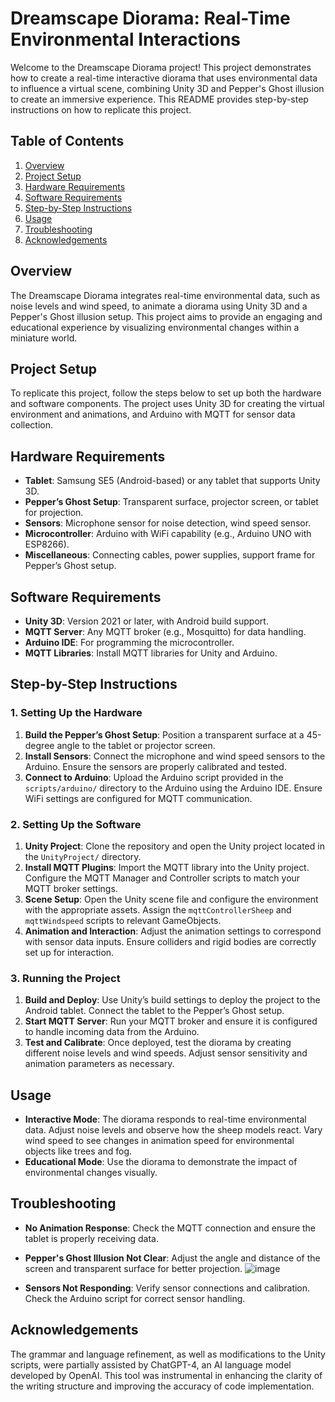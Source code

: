 # Dreamscape Diorama: Real-Time Environmental Interactions

Welcome to the Dreamscape Diorama project! This project demonstrates how to create a real-time interactive diorama that uses environmental data to influence a virtual scene, combining Unity 3D and Pepper's Ghost illusion to create an immersive experience. This README provides step-by-step instructions on how to replicate this project.

## Table of Contents

1. [Overview](#overview)
2. [Project Setup](#project-setup)
3. [Hardware Requirements](#hardware-requirements)
4. [Software Requirements](#software-requirements)
5. [Step-by-Step Instructions](#step-by-step-instructions)
6. [Usage](#usage)
7. [Troubleshooting](#troubleshooting)
8. [Acknowledgements](#acknowledgements)

## Overview

The Dreamscape Diorama integrates real-time environmental data, such as noise levels and wind speed, to animate a diorama using Unity 3D and a Pepper's Ghost illusion setup. This project aims to provide an engaging and educational experience by visualizing environmental changes within a miniature world.

## Project Setup

To replicate this project, follow the steps below to set up both the hardware and software components. The project uses Unity 3D for creating the virtual environment and animations, and Arduino with MQTT for sensor data collection.

## Hardware Requirements

- **Tablet**: Samsung SE5 (Android-based) or any tablet that supports Unity 3D.
- **Pepper’s Ghost Setup**: Transparent surface, projector screen, or tablet for projection.
- **Sensors**: Microphone sensor for noise detection, wind speed sensor.
- **Microcontroller**: Arduino with WiFi capability (e.g., Arduino UNO with ESP8266).
- **Miscellaneous**: Connecting cables, power supplies, support frame for Pepper’s Ghost setup.

## Software Requirements

- **Unity 3D**: Version 2021 or later, with Android build support.
- **MQTT Server**: Any MQTT broker (e.g., Mosquitto) for data handling.
- **Arduino IDE**: For programming the microcontroller.
- **MQTT Libraries**: Install MQTT libraries for Unity and Arduino.

## Step-by-Step Instructions

### 1. Setting Up the Hardware

1. **Build the Pepper’s Ghost Setup**: Position a transparent surface at a 45-degree angle to the tablet or projector screen.
2. **Install Sensors**: Connect the microphone and wind speed sensors to the Arduino. Ensure the sensors are properly calibrated and tested.
3. **Connect to Arduino**: Upload the Arduino script provided in the `scripts/arduino/` directory to the Arduino using the Arduino IDE. Ensure WiFi settings are configured for MQTT communication.

### 2. Setting Up the Software

1. **Unity Project**: Clone the repository and open the Unity project located in the `UnityProject/` directory.
2. **Install MQTT Plugins**: Import the MQTT library into the Unity project. Configure the MQTT Manager and Controller scripts to match your MQTT broker settings.
3. **Scene Setup**: Open the Unity scene file and configure the environment with the appropriate assets. Assign the `mqttControllerSheep` and `mqttWindspeed` scripts to relevant GameObjects.
4. **Animation and Interaction**: Adjust the animation settings to correspond with sensor data inputs. Ensure colliders and rigid bodies are correctly set up for interaction.

### 3. Running the Project

1. **Build and Deploy**: Use Unity’s build settings to deploy the project to the Android tablet. Connect the tablet to the Pepper’s Ghost setup.
2. **Start MQTT Server**: Run your MQTT broker and ensure it is configured to handle incoming data from the Arduino.
3. **Test and Calibrate**: Once deployed, test the diorama by creating different noise levels and wind speeds. Adjust sensor sensitivity and animation parameters as necessary.

## Usage

- **Interactive Mode**: The diorama responds to real-time environmental data. Adjust noise levels and observe how the sheep models react. Vary wind speed to see changes in animation speed for environmental objects like trees and fog.
- **Educational Mode**: Use the diorama to demonstrate the impact of environmental changes visually.

## Troubleshooting

- **No Animation Response**: Check the MQTT connection and ensure the tablet is properly receiving data.
- **Pepper's Ghost Illusion Not Clear**: Adjust the angle and distance of the screen and transparent surface for better projection.
  ![image](https://github.com/user-attachments/assets/845a61ca-a711-4fe4-bd86-c66b15c894a2)

- **Sensors Not Responding**: Verify sensor connections and calibration. Check the Arduino script for correct sensor handling.

## Acknowledgements

The grammar and language refinement, as well as modifications to the Unity scripts, were partially assisted by ChatGPT-4, an AI language model developed by OpenAI. This tool was instrumental in enhancing the clarity of the writing structure and improving the accuracy of code implementation.
